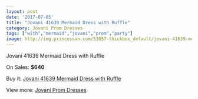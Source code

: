 ```yaml
---
layout: post
date: '2017-07-05'
title: "Jovani 41639 Mermaid Dress with Ruffle"
category: Jovani Prom Dresses
tags: ["with","mermaid","jovani","prom","party"]
image: http://img.princessan.com/53057-thickbox_default/jovani-41639-mermaid-dress-with-ruffle.jpg
---
```

Jovani 41639 Mermaid Dress with Ruffle

On Sales: **$640**
<a href="https://www.princessan.com/en/jovani-prom-dresses/23899-jovani-41639-mermaid-dress-with-ruffle.html"><amp-img layout="responsive" width="600" height="600" src="//img.princessan.com/53057-thickbox_default/jovani-41639-mermaid-dress-with-ruffle.jpg" alt="Jovani 41639 Mermaid Dress with Ruffle 0" /></a>
<a href="https://www.princessan.com/en/jovani-prom-dresses/23899-jovani-41639-mermaid-dress-with-ruffle.html"><amp-img layout="responsive" width="600" height="600" src="//img.princessan.com/53058-thickbox_default/jovani-41639-mermaid-dress-with-ruffle.jpg" alt="Jovani 41639 Mermaid Dress with Ruffle 1" /></a>

Buy it: [Jovani 41639 Mermaid Dress with Ruffle](https://www.princessan.com/en/jovani-prom-dresses/23899-jovani-41639-mermaid-dress-with-ruffle.html "Jovani 41639 Mermaid Dress with Ruffle")

View more: [Jovani Prom Dresses](https://www.princessan.com/en/207-jovani-prom-dresses "Jovani Prom Dresses")